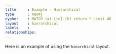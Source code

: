 ```yaml
---
title     : Example - Hierarchical
type      : neo4j
cypher    : MATCH (a)-[to]-(b) return * Limit 40
layout    : hierarchical
labels    :
relationships:
---
```


Here is an example of using the `hiearchical` layout.